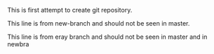 This is first attempt to create git repository.

This line is from new-branch and should not be seen in master.

This line is from eray branch and should not be seen in master and in newbra
